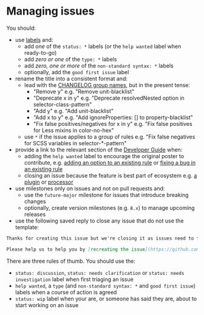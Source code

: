 # Managing issues

You should:

-   use [labels](https://github.com/stylelint/stylelint/labels) and:
    -   add _one_ of the `status: *` labels (or the `help wanted` label when ready-to-go)
    -   add _zero or one_ of the `type: *` labels
    -   add _zero, one or more_ of the `non-standard syntax: *` labels
    -   optionally, add the `good first issue` label
-   rename the title into a consistent format and:
    -   lead with the [CHANGELOG group names](pull-requests.md), but in the present tense:
        -   "Remove y" e.g. "Remove unit-blacklist"
        -   "Deprecate x in y" e.g. "Deprecate resolvedNested option in selector-class-pattern"
        -   "Add y" e.g. "Add unit-blacklist"
        -   "Add x to y" e.g. "Add ignoreProperties: [] to property-blacklist"
        -   "Fix false positives/negatives for x in y" e.g. "Fix false positives for Less mixins in color-no-hex"
    -   use `*` if the issue applies to a group of rules e.g. "Fix false negatives for SCSS variables in selector-*-pattern"
-   provide a link to the relevant section of the [Developer Guide](../developer-guide.md) when:
    -   adding the `help wanted` label to encourage the original poster to contribute, e.g. [adding an option to an existing rule](../developer-guide/rules.md#adding-an-option-to-an-existing-rule) or [fixing a bug in an existing rule](../developer-guide/rules.md#fixing-a-bug-in-an-existing-rule)
    -   closing an issue because the feature is best part of ecosystem e.g. [a plugin](../developer-guide/plugins.md) or [processor](../developer-guide/processors.md)
-   use milestones only on issues and not on pull requests and:
    -   use the `future-major` milestone for issues that introduce breaking changes
    -   optionally, create version milestones (e.g. `8.x`) to manage upcoming releases
-   use the following saved reply to close any issue that do not use the template:

```md
Thanks for creating this issue but we're closing it as issues need to follow one of our templates, so that we can clearly understand your particular circumstances.

Please help us to help you by [recreating the issue](https://github.com/stylelint/stylelint/issues/new/choose) using one of our templates.
```

There are three rules of thumb. You should use the:

-   `status: discussion`, `status: needs clarification` or `status: needs investigation` label when first triaging an issue
-   `help wanted`, a `type` (and `non-standard syntax: *` and `good first issue`) labels when a course of action is agreed
-   `status: wip` label when your are, or someone has said they are, about to start working on an issue
